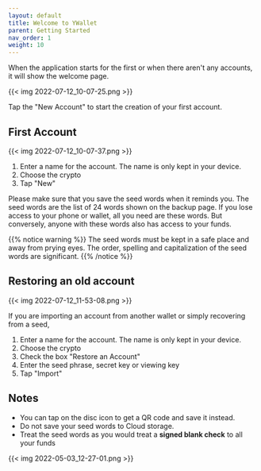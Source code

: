 ```yaml
---
layout: default
title: Welcome to YWallet
parent: Getting Started
nav_order: 1
weight: 10
---
```


When the application starts for the first or when there aren't any accounts,
it will show the welcome page.

{{< img 2022-07-12_10-07-25.png >}}

Tap the "New Account" to start the creation of your first account.

## First Account

{{< img 2022-07-12_10-07-37.png >}}

1. Enter a name for the account. The name is only kept in your device.
2. Choose the crypto
3. Tap "New"

Please make sure that you save the seed words when it reminds you. The seed words are the list of 24 words shown on the backup page. 
If you lose access to your phone or wallet, all you need are these words. But conversely, anyone with these words also has access to your funds.

{{% notice warning %}}
The seed words must be kept in a safe place and away from prying eyes. The order, spelling and capitalization of the seed words
are significant.
{{% /notice %}}

## Restoring an old account

{{< img 2022-07-12_11-53-08.png >}}

If you are importing an account from another wallet or
simply recovering from a seed,

1. Enter a name for the account. The name is only kept in your device.
2. Choose the crypto
3. Check the box "Restore an Account"
4. Enter the seed phrase, secret key or viewing key
5. Tap "Import"

## Notes

- You can tap on the disc icon to get a QR code and save it instead.
- Do not save your seed words to Cloud storage.
- Treat the seed words as you would treat a **signed blank check** to all your funds

{{< img 2022-05-03_12-27-01.png >}}

